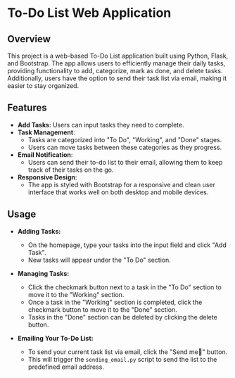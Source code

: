 # To-Do List Web Application

## Overview

This project is a web-based To-Do List application built using Python, Flask, and Bootstrap. The app allows users to efficiently manage their daily tasks, providing functionality to add, categorize, mark as done, and delete tasks. Additionally, users have the option to send their task list via email, making it easier to stay organized.

## Features

- **Add Tasks**: Users can input tasks they need to complete.
- **Task Management**: 
  - Tasks are categorized into "To Do", "Working", and "Done" stages.
  - Users can move tasks between these categories as they progress.
- **Email Notification**: 
  - Users can send their to-do list to their email, allowing them to keep track of their tasks on the go.
- **Responsive Design**: 
  - The app is styled with Bootstrap for a responsive and clean user interface that works well on both desktop and mobile devices.

## Usage

- **Adding Tasks:**
  - On the homepage, type your tasks into the input field and click "Add Task".
  - New tasks will appear under the "To Do" section.
  
- **Managing Tasks:**
  - Click the checkmark button next to a task in the "To Do" section to move it to the "Working" section.
  - Once a task in the "Working" section is completed, click the checkmark button to move it to the "Done" section.
  - Tasks in the "Done" section can be deleted by clicking the delete button.

- **Emailing Your To-Do List:**
  - To send your current task list via email, click the "Send me🚀" button.
  - This will trigger the `sending_email.py` script to send the list to the predefined email address.

